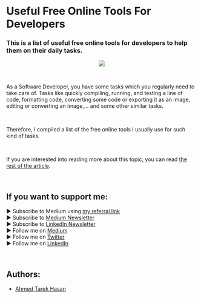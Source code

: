 <link rel="canonical" href="https://levelup.gitconnected.com/useful-free-online-tools-for-developers-ed882d4761c1?sk=836e147b6077a04d65693e3728f47cf6" />

# Useful Free Online Tools For Developers
### This is a list of useful free online tools for developers to help them on their daily tasks.

<p align="center">
  <img src="https://miro.medium.com/max/1400/1*5XeQ7DcUFT4NngB5J9in_Q.jpeg">
</p>

<br/>

<p>
As a Software Developer, you have some tasks which you regularly need to take care of. Tasks like quickly compiling, running, and testing a line of code, formatting code, converting some code or exporting it as an image, editing or converting an image,… and some other similar tasks.
</p>

<br/>

<p>
Therefore, I compiled a list of the free online tools I usually use for such kind of tasks.
</p>

<br/>

If you are interested into reading more about this topic, you can read [the rest of the article][Article]. 

<br/>

## If you want to support me:
▶ Subscribe to Medium using [my referral link][Membership]<br/>
▶ Subscribe to [Medium Newsletter][Subscribe]<br/>
▶ Subscribe to [LinkedIn Newsletter][Newsletter]<br/>
▶ Follow me on [Medium][Blog]<br/>
▶ Follow me on [Twitter][Twitter]<br/>
▶ Follow me on [LinkedIn][LinkedIn]

<br/>

## Authors:
* [Ahmed Tarek Hasan]


[Ahmed Tarek Hasan]: https://medium.com/@eng_ahmed.tarek
[Blog]: https://medium.com/@eng_ahmed.tarek
[Membership]: https://medium.com/@eng_ahmed.tarek/membership
[Subscribe]: https://medium.com/subscribe/@eng_ahmed.tarek
[Twitter]: https://twitter.com/AhmedTarekHasa1
[LinkedIn]: https://www.linkedin.com/in/atarekhasan/
[Friend Links]: https://www.linkedin.com/feed/update/urn:li:activity:6866082670108143616/
[Newsletter]: https://www.linkedin.com/newsletters/development-simply-put-6866647119655247872/
[Article]: https://levelup.gitconnected.com/useful-free-online-tools-for-developers-ed882d4761c1?sk=836e147b6077a04d65693e3728f47cf6
